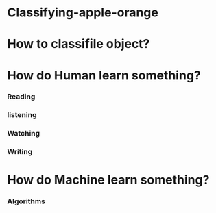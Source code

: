 # Classifying-apple-orange
# How to classifile object?
#  How do Human learn something?
### Reading
### listening
### Watching
### Writing


# How do Machine learn something?
### Algorithms
